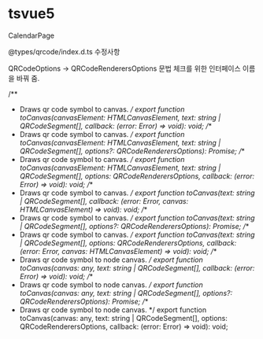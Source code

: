 # tsvue5
CalendarPage



@types/qrcode/index.d.ts 수정사항

QRCodeOptions -> QRCodeRenderersOptions 
문법 체크를 위한 인터페이스 이름을 바꿔 줌.

/**
 * Draws qr code symbol to canvas.
 */
export function toCanvas(canvasElement: HTMLCanvasElement, text: string | QRCodeSegment[], callback: (error: Error) => void): void;
/**
 * Draws qr code symbol to canvas.
 */
export function toCanvas(canvasElement: HTMLCanvasElement, text: string | QRCodeSegment[], options?: QRCodeRenderersOptions): Promise<any>;
/**
 * Draws qr code symbol to canvas.
 */
export function toCanvas(canvasElement: HTMLCanvasElement, text: string | QRCodeSegment[], options: QRCodeRenderersOptions, callback: (error: Error) => void): void;
/**
 * Draws qr code symbol to canvas.
 */
export function toCanvas(text: string | QRCodeSegment[], callback: (error: Error, canvas: HTMLCanvasElement) => void): void;
/**
 * Draws qr code symbol to canvas.
 */
export function toCanvas(text: string | QRCodeSegment[], options?: QRCodeRenderersOptions): Promise<any>;
/**
 * Draws qr code symbol to canvas.
 */
export function toCanvas(text: string | QRCodeSegment[], options: QRCodeRenderersOptions, callback: (error: Error, canvas: HTMLCanvasElement) => void): void;
/**
 * Draws qr code symbol to node canvas.
 */
export function toCanvas(canvas: any, text: string | QRCodeSegment[], callback: (error: Error) => void): void;
/**
 * Draws qr code symbol to node canvas.
 */
export function toCanvas(canvas: any, text: string | QRCodeSegment[], options?: QRCodeRenderersOptions): Promise<any>;
/**
 * Draws qr code symbol to node canvas.
 */
export function toCanvas(canvas: any, text: string | QRCodeSegment[], options: QRCodeRenderersOptions, callback: (error: Error) => void): void;
